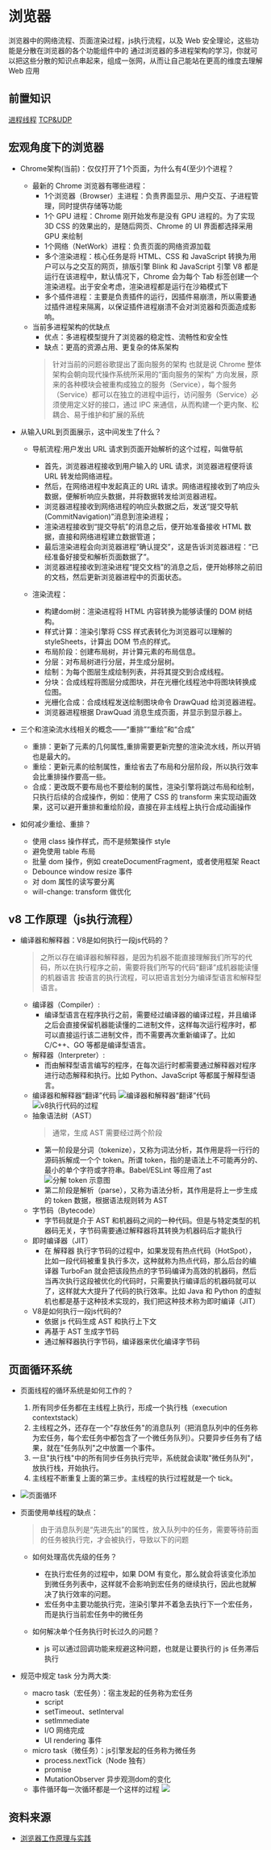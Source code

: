 # 浏览器
浏览器中的网络流程、页面渲染过程，js执行流程，以及 Web 安全理论，这些功能是分散在浏览器的各个功能组件中的
通过浏览器的多进程架构的学习，你就可以把这些分散的知识点串起来，组成一张网，从而让自己能站在更高的维度去理解 Web 应用

## 前置知识
[进程线程](../操作系统/linux/进程与线程.md)
[TCP&UDP](../网络协议/tcp&udp.md)

## 宏观角度下的浏览器
* Chrome架构(当前)：仅仅打开了1个页面，为什么有4(至少)个进程？
  + 最新的 Chrome 浏览器有哪些进程：
    - 1个浏览器（Browser）主进程：负责界面显示、用户交互、子进程管理，同时提供存储等功能
    - 1个 GPU 进程：Chrome 刚开始发布是没有 GPU 进程的。为了实现 3D CSS 的效果出的，是随后网页、Chrome 的 UI 界面都选择采用 GPU 来绘制
    - 1个网络（NetWork）进程：负责页面的网络资源加载
    - 多个渲染进程：核心任务是将 HTML、CSS 和 JavaScript 转换为用户可以与之交互的网页，排版引擎 Blink 和 JavaScript 引擎 V8 都是运行在该进程中，默认情况下，Chrome 会为每个 Tab 标签创建一个渲染进程。出于安全考虑，渲染进程都是运行在沙箱模式下
    - 多个插件进程：主要是负责插件的运行，因插件易崩溃，所以需要通过插件进程来隔离，以保证插件进程崩溃不会对浏览器和页面造成影响。
  + 当前多进程架构的优缺点
    - 优点：多进程模型提升了浏览器的稳定性、流畅性和安全性
    - 缺点：更高的资源占用、更复杂的体系架构
    >针对当前的问题谷歌提出了面向服务的架构
    >也就是说 Chrome 整体架构会朝向现代操作系统所采用的“面向服务的架构” 方向发展，原来的各种模块会被重构成独立的服务（Service），每个服务（Service）都可以在独立的进程中运行，访问服务（Service）必须使用定义好的接口，通过 IPC 来通信，从而构建一个更内聚、松耦合、易于维护和扩展的系统

* 从输入URL到页面展示，这中间发生了什么？
  + 导航流程:用户发出 URL 请求到页面开始解析的这个过程，叫做导航
    - 首先，浏览器进程接收到用户输入的 URL 请求，浏览器进程便将该 URL 转发给网络进程。
    - 然后，在网络进程中发起真正的 URL 请求。网络进程接收到了响应头数据，便解析响应头数据，并将数据转发给浏览器进程。
    - 浏览器进程接收到网络进程的响应头数据之后，发送“提交导航 (CommitNavigation)”消息到渲染进程；
    - 渲染进程接收到“提交导航”的消息之后，便开始准备接收 HTML 数据，直接和网络进程建立数据管道；
    - 最后渲染进程会向浏览器进程“确认提交”，这是告诉浏览器进程：“已经准备好接受和解析页面数据了”。
    - 浏览器进程接收到渲染进程“提交文档”的消息之后，便开始移除之前旧的文档，然后更新浏览器进程中的页面状态。

  + 渲染流程：
    - 构建dom树：渲染进程将 HTML 内容转换为能够读懂的 DOM 树结构。
    - 样式计算：渲染引擎将 CSS 样式表转化为浏览器可以理解的 styleSheets，计算出 DOM 节点的样式。
    - 布局阶段：创建布局树，并计算元素的布局信息。
    - 分层：对布局树进行分层，并生成分层树。
    - 绘制：为每个图层生成绘制列表，并将其提交到合成线程。
    - 分块：合成线程将图层分成图块，并在光栅化线程池中将图块转换成位图。
    - 光栅化合成：合成线程发送绘制图块命令 DrawQuad 给浏览器进程。
    - 浏览器进程根据 DrawQuad 消息生成页面，并显示到显示器上。

* 三个和渲染流水线相关的概念——“重排”“重绘”和“合成”
  + 重排：更新了元素的几何属性,重排需要更新完整的渲染流水线，所以开销也是最大的。
  + 重绘：更新元素的绘制属性，重绘省去了布局和分层阶段，所以执行效率会比重排操作要高一些。
  + 合成：更改既不要布局也不要绘制的属性，渲染引擎将跳过布局和绘制，只执行后续的合成操作，例如：使用了 CSS 的 transform 来实现动画效果，这可以避开重排和重绘阶段，直接在非主线程上执行合成动画操作

* 如何减少重绘、重排？
  - 使用 class 操作样式，而不是频繁操作 style
  - 避免使用 table 布局
  - 批量 dom 操作，例如 createDocumentFragment，或者使用框架 React
  - Debounce window resize 事件
  - 对 dom 属性的读写要分离
  - will-change: transform 做优化

## v8 工作原理（js执行流程）
* 编译器和解释器：V8是如何执行一段js代码的？
  > 之所以存在编译器和解释器，是因为机器不能直接理解我们所写的代码，所以在执行程序之前，需要将我们所写的代码“翻译”成机器能读懂的机器语言
  > 按语言的执行流程，可以把语言划分为编译型语言和解释型语言。
  + 编译器（Compiler）:
    - 编译型语言在程序执行之前，需要经过编译器的编译过程，并且编译之后会直接保留机器能读懂的二进制文件，这样每次运行程序时，都可以直接运行该二进制文件，而不需要再次重新编译了。比如 C/C++、GO 等都是编译型语言。
  + 解释器（Interpreter）:
    - 而由解释型语言编写的程序，在每次运行时都需要通过解释器对程序进行动态解释和执行。比如 Python、JavaScript 等都属于解释型语言。
  + 编译器和解释器“翻译”代码
  ![编译器和解释器“翻译”代码](./imgs/编译器和解释器.png)
  ![v8执行代码的过程](./imgs/v8执行代码的过程.png)
  + 抽象语法树（AST）
    > 通常，生成 AST 需要经过两个阶段
    - 第一阶段是分词（tokenize），又称为词法分析，其作用是将一行行的源码拆解成一个个 token。所谓 token，指的是语法上不可能再分的、最小的单个字符或字符串。Babel/ESLint 等应用了ast
    ![分解 token 示意图](./imgs/分解token示意图.png)
    - 第二阶段是解析（parse），又称为语法分析，其作用是将上一步生成的 token 数据，根据语法规则转为 AST
  + 字节码（Bytecode）
    - 字节码就是介于 AST 和机器码之间的一种代码。但是与特定类型的机器码无关，字节码需要通过解释器将其转换为机器码后才能执行
  + 即时编译器（JIT）
    - 在 解释器 执行字节码的过程中，如果发现有热点代码（HotSpot），比如一段代码被重复执行多次，这种就称为热点代码，那么后台的编译器 TurboFan 就会把该段热点的字节码编译为高效的机器码，然后当再次执行这段被优化的代码时，只需要执行编译后的机器码就可以了，这样就大大提升了代码的执行效率。比如 Java 和 Python 的虚拟机也都是基于这种技术实现的，我们把这种技术称为即时编译（JIT）
  + V8是如何执行一段js代码的?
    - 依据 js 代码生成 AST 和执行上下文
    - 再基于 AST 生成字节码
    - 通过解释器执行字节码，编译器来优化编译字节码
    
## 页面循环系统
* 页面线程的循环系统是如何工作的？
  1. 所有同步任务都在主线程上执行，形成一个执行栈（execution contextstack）
  2. 主线程之外，还存在一个"存放任务"的消息队列（把消息队列中的任务称为宏任务，每个宏任务中都包含了一个微任务队列）。只要异步任务有了结果，就在"任务队列"之中放置一个事件。
  3. 一旦"执行栈"中的所有同步任务执行完毕，系统就会读取"微任务队列"，放执行栈，开始执行。
  4. 主线程不断重复上面的第三步。主线程的执行过程就是一个 tick。
  
* ![页面循环](./imgs/EventLoop.png)

* 页面使用单线程的缺点：
  > 由于消息队列是“先进先出”的属性，放入队列中的任务，需要等待前面的任务被执行完，才会被执行，导致以下的问题
  + 如何处理高优先级的任务？
    - 在执行宏任务的过程中，如果 DOM 有变化，那么就会将该变化添加到微任务列表中，这样就不会影响到宏任务的继续执行，因此也就解决了执行效率的问题。
    - 宏任务中主要功能执行完，渲染引擎并不着急去执行下一个宏任务，而是执行当前宏任务中的微任务

  + 如何解决单个任务执行时长过久的问题？
    - js 可以通过回调功能来规避这种问题，也就是让要执行的 js 任务滞后执行

* 规范中规定 task 分为两大类:
  + macro task（宏任务）：宿主发起的任务称为宏任务
      - script 
      - setTimeout、setInterval
      - setImmediate 
      - I/O 网络完成
      - UI rendering 事件
  + micro task（微任务）：js引擎发起的任务称为微任务
      - process.nextTick（Node 独有）
      - promise 
      - MutationObserver 异步观测dom的变化
  + 事件循环每一次循环都是一个这样的过程
    <image src='framework/vue/vue2.x/images/event-loop-queue.png'>
    
## 资料来源
* [浏览器工作原理与实践](https://time.geekbang.org/column/intro/216)